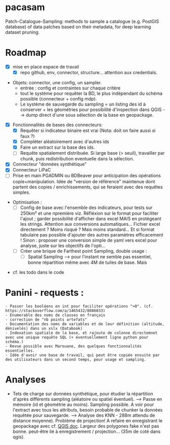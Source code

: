 # pacasam
Patch-Catalogue-Sampling: methods to sample a catalogue (e.g. PostGIS database) of data patches based on their metadata, for deep learning dataset pruning.


# Roadmap

- [X] mise en place espace de travail
    - [X] repo github, env, connector, structure... attention aux credentials.
- Objets: connector, une config, un sampler. 
    - entrée : config et contraintes sur chaque critère
    - tout le système pour requêter la BD, le plus indépendant du schéma possible (connecteur + config mdp).
    - Le système de sauvegarde du sampling = un listing des id à conserver + les géométries pour possibilité d'inspection dans QGIS --> dump direct d'une sous sélection de la base en geopackage.
- [X] Fonctionnalités de bases des connecteurs:
    - [X] Requêter si indicateur binaire est vrai (Nota: doit on faire aussi si faux ?)
    - [X] Compléter aléatoirement avec d'autres ids
    - [X] Faire un extract sur la base des ids.
    - [ ] Requête spatialement distribuée. Si large base (> seuil), travailler par chunk, puis redistribution eventuelle dans la sélection.
- [X] Connecteur "données synthétique"
- [X] Connecteur LiPaC
- [ ] Prise en main PGADMIN ou BDBeaver pour anticipation des opérations copie+manipulation. Idée de "version de référence" maintenue dont partent des copies / enrichissements, qui se feraient avec des requêtes simples.
- Optimisation : 
    - [ ] Config de base avec l'ensemble des indicateurs, pour tests sur 250km² et une npremière viz. 
        Réfléxion sur le format pour faciliter l'ajout ; garder possibilité d'afficher dans excel MAIS en protégeant les strings. Attention aux conversions automatiques... Fichier excel directement ? Moins risqué ? Mais moins standard... Et si format tabulaire pas possible d'ajouter des autres paramètres efficacement ! Sinon : proposer une conversion simple de yaml vers excel pour analyse, juste sur les objectifs de l'opti...
    - [ ] Créer une brique de Farthest point Sampling, double usage : 
        - [ ] Spatial Sampling --> pour l'instant ne semble pas essentiel, bonne répartition même avec 4M de tuiles de base. Mais

+ cf. les todo dans le code

# Panini - requests :
    - Passer les booléens en int pour faciliter opérations ">0". (cf. https://stackoverflow.com/a/1465432/8086033)
    - Enumerable des noms de classes en français
    - correction de "nb points artefats"
    - Documentation des noms de variables et de leur définition (altitude, dénivelés) dans un xslx (Databook)
    - Indexation spatiale de la base, et rajoute de colonne directemnet avec une unique requête SQL (+ éventuellement ligne python pour schéma.)
    - Revue possible avec Marouane, des quelques fonctionnalités essentielles. 
    - Idée d'avoir une base de travail, qui peut être copiée ensuite par des utilisateurs dans un second temps, pour usage et sampling.

# Analyses 
- Tets de charge sur données synthétique, pour étudier la répartition d'après différents sampling (aléatoire ou spatiel éventuel).
    --> Passe en mémoire (id et géométrie au moins). Sampling possible. A voir pour l'extract avec tous les attributs, besoin probable de chunker la données requêtée pour sauvegarde. 
    --> Analyse des KNN - 288m attendu de distance moyenne). Problème de projection! A refaire en enregistrant le geopackage avec cf. [QGIS doc](https://docs.qgis.org/3.22/en/docs/user_manual/processing_algs/qgis/vectoranalysis.html#nearest-neighbour-analysis). Largeur des polygones fake n'est pas bonne. peut-être lié à enregistrement / projection... (35m de coté dans qgis).